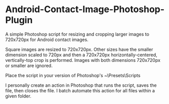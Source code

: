 # Android-Contact-Image-Photoshop-Plugin
A simple Photoshop script for resizing and cropping larger images to 720x720px for Android contact images.

Square images are resized to 720x720px. Other sizes have the smaller dimension scaled to 720px and then a 720x720px horizontally-centered, vertically-top crop is performed. Images with both dimensions 720x720px or smaller are ignored.

Place the script in your version of Photoshop's ~\Presets\Scripts

I personally create an action in Photoshop that runs the script, saves the file, then closes the file. I batch automate this action for all files within a given folder.